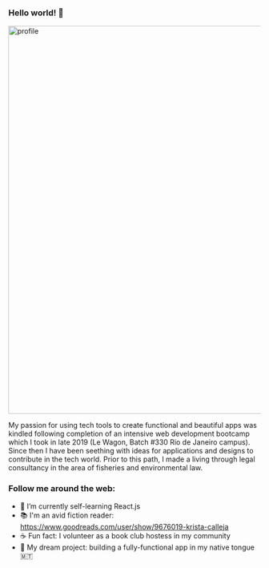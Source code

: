 ### Hello world! 👋

<img width="775" alt="profile" src="https://user-images.githubusercontent.com/40354833/111623219-d7e12e80-87c8-11eb-928c-3a34d44826c9.png">


My passion for using tech tools to create functional and beautiful apps was kindled following completion of an intensive web development bootcamp which I took in late 2019 (Le Wagon, Batch #330 Rio de Janeiro campus). Since then I have been seething with ideas for applications and designs to contribute in the tech world.
Prior to this path, I made a living through legal consultancy in the area of fisheries and environmental law. 

### Follow me around the web:
- 🌱 I’m currently self-learning React.js 
- 📚 I'm an avid fiction reader: https://www.goodreads.com/user/show/9676019-krista-calleja
- ☕️ Fun fact: I volunteer as a book club hostess in my community
- 📱 My dream project: building a fully-functional app in my native tongue 🇲🇹
